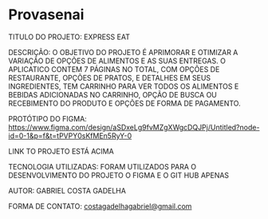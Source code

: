 # Provasenai
 
TITULO DO PROJETO: EXPRESS EAT

 DESCRIÇÃO: O OBJETIVO DO PROJETO É APRIMORAR E OTIMIZAR A VARIAÇÃO DE OPÇÕES DE ALIMENTOS E AS SUAS ENTREGAS. O APLICATICO CONTEM 7 PÁGINAS NO TOTAL, COM OPÇÕES DE RESTAURANTE, OPÇÕES DE PRATOS, E DETALHES EM SEUS INGREDIENTES, TEM CARRINHO PARA VER TODOS OS ALIMENTOS E BEBIDAS ADICIONADAS NO CARRINHO, OPÇÃO DE BUSCA OU RECEBIMENTO DO PRODUTO E OPÇÕES DE FORMA DE PAGAMENTO.

 PROTÓTIPO DO FIGMA: https://www.figma.com/design/aSDxeLg9fvMZgXWgcDQJPj/Untitled?node-id=0-1&p=f&t=tPVPY0sKfMEn5RyY-0
 
 LINK TO PROJETO ESTÁ ACIMA

TECNOLOGIA UTILIZADAS: FORAM UTILIZADOS PARA O DESENVOLVIMENTO DO PROJETO O FIGMA E O GIT HUB APENAS

AUTOR: GABRIEL COSTA GADELHA

FORMA DE CONTATO: costagadelhagabriel@gmail.com